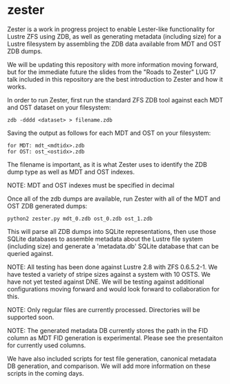 # zester

Zester is a work in progress project to enable Lester-like functionality for Lustre ZFS using ZDB, as well as generating metadata (including size) for a Lustre filesystem by assembling the ZDB data available from MDT and OST ZDB dumps.

We will be updating this repository with more information moving forward, but for the immediate future the slides from the "Roads to Zester" LUG 17 talk included in this repository are the best introduction to Zester and how it works.

In order to run Zester, first run the standard ZFS ZDB tool against each MDT and OST dataset on your filesystem:

    zdb -dddd <dataset> > filename.zdb

Saving the output as follows for each MDT and OST on your filesystem:

    for MDT: mdt_<mdtidx>.zdb
    for OST: ost_<ostidx>.zdb

The filename is important, as it is what Zester uses to identify the ZDB dump type as well as MDT and OST indexes.

NOTE: MDT and OST indexes must be specified in decimal

Once all of the zdb dumps are available, run Zester with all of the MDT and OST ZDB generated dumps:

    python2 zester.py mdt_0.zdb ost_0.zdb ost_1.zdb

This will parse all ZDB dumps into SQLite representations, then use those SQLite databases to assemble metadata about the Lustre file system (including size) and generate a 'metadata.db' SQLite database that can be queried against.

NOTE: All testing has been done against Lustre 2.8 with ZFS 0.6.5.2-1. We have tested a variety of stripe sizes against a system with 10 OSTS. We have not yet tested against DNE. We will be testing against additional configurations moving forward and would look forward to collaboration for this.

NOTE: Only regular files are currently processed. Directories will be supported soon.

NOTE: The generated metadata DB currently stores the path in the FID column as MDT FID generation is experimental. Please see the presentaiton for currently used columns.

We have also included scripts for test file generation, canonical metadata DB generation, and comparison. We will add more information on these scripts in the coming days.
